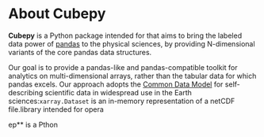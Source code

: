 # About Cubepy

**Cubepy** is a Python package intended for 
that aims to bring the labeled data power of  [pandas](http://pandas.pydata.org/)  to the physical sciences, by providing N-dimensional variants of the core pandas data structures.

Our goal is to provide a pandas-like and pandas-compatible toolkit for analytics on multi-dimensional arrays, rather than the tabular data for which pandas excels. Our approach adopts the  [Common Data Model](http://www.unidata.ucar.edu/software/thredds/current/netcdf-java/CDM)  for self- describing scientific data in widespread use in the Earth sciences:`xarray.Dataset`  is an in-memory representation of a netCDF file.library intended for opera

ep** is a Pthon 

<!--stackedit_data:
eyJoaXN0b3J5IjpbMTg4ODgzNjQxMiwtMTUwOTcxNjQ3MSwtMT
Y4ODY1MTY4MCwtNjU4MDUzMDAwLDEzOTI5MzM4ODQsMTYxOTU4
OTc1LDE1NDQwMDY0MSwtMTI2NzcwNTk2NywtMjQzODIwMzI4LD
E0MjIxNzQ0MDYsLTEzMDM0MDQ1MTgsNDY2MjI0MjYwLDkwMTUz
ODA5NiwyNjgyMTQ2MzZdfQ==
-->